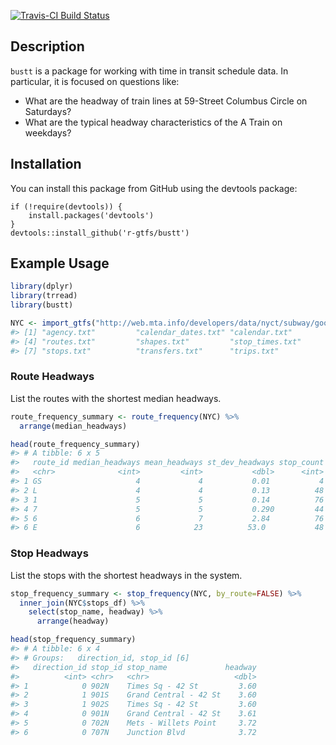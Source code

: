 [![Travis-CI Build Status](https://travis-ci.org/r-gtfs/bust.svg?branch=master)](https://travis-ci.org/r-gtfs/bustt)

## Description

`bustt` is a package for working with time in transit schedule data. In
particular, it is focused on questions like:

  - What are the headway of train lines at 59-Street Columbus Circle on
    Saturdays?
  - What are the typical headway characteristics of the A Train on
    weekdays?

## Installation

You can install this package from GitHub using the devtools package:

    if (!require(devtools)) {
        install.packages('devtools')
    }
    devtools::install_github('r-gtfs/bustt')

## Example Usage

``` r
library(dplyr)
library(trread)
library(bustt)
```

``` r
NYC <- import_gtfs("http://web.mta.info/developers/data/nyct/subway/google_transit.zip")
#> [1] "agency.txt"         "calendar_dates.txt" "calendar.txt"      
#> [4] "routes.txt"         "shapes.txt"         "stop_times.txt"    
#> [7] "stops.txt"          "transfers.txt"      "trips.txt"
```

### Route Headways

List the routes with the shortest median headways.

``` r
route_frequency_summary <- route_frequency(NYC) %>%
  arrange(median_headways)

head(route_frequency_summary)
#> # A tibble: 6 x 5
#>   route_id median_headways mean_headways st_dev_headways stop_count
#>   <chr>              <int>         <int>           <dbl>      <int>
#> 1 GS                     4             4           0.01           4
#> 2 L                      4             4           0.13          48
#> 3 1                      5             5           0.14          76
#> 4 7                      5             5           0.290         44
#> 5 6                      6             7           2.84          76
#> 6 E                      6            23          53.0           48
```

### Stop Headways

List the stops with the shortest headways in the system.

``` r
stop_frequency_summary <- stop_frequency(NYC, by_route=FALSE) %>%
  inner_join(NYC$stops_df) %>%
    select(stop_name, headway) %>%
      arrange(headway)

head(stop_frequency_summary)
#> # A tibble: 6 x 4
#> # Groups:   direction_id, stop_id [6]
#>   direction_id stop_id stop_name             headway
#>          <int> <chr>   <chr>                   <dbl>
#> 1            0 902N    Times Sq - 42 St         3.60
#> 2            1 901S    Grand Central - 42 St    3.60
#> 3            1 902S    Times Sq - 42 St         3.60
#> 4            0 901N    Grand Central - 42 St    3.61
#> 5            0 702N    Mets - Willets Point     3.72
#> 6            0 707N    Junction Blvd            3.72
```
